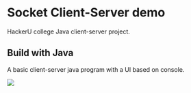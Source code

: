 # Socket Client-Server demo
HackerU college Java client-server project.

## Build with Java
A basic client-server java program with a UI based on console.  

<img src="https://github.com/alonsd/Java-Project/blob/master/project_screenshot.jpg"/>
